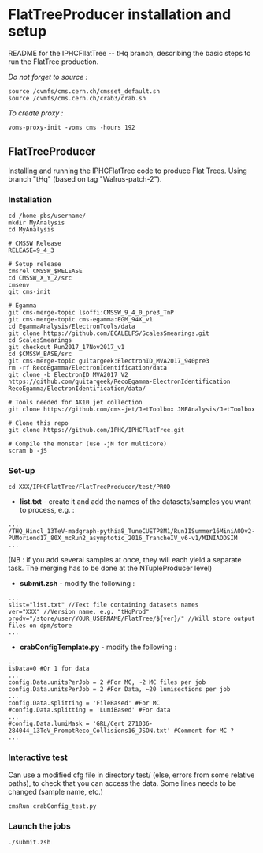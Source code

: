 # FlatTreeProducer installation and setup

README for the IPHCFllatTree -- tHq branch, describing the basic steps to run the FlatTree production.

*Do not forget to source :*
```
source /cvmfs/cms.cern.ch/cmsset_default.sh
source /cvmfs/cms.cern.ch/crab3/crab.sh
```

*To create proxy :*
```
voms-proxy-init -voms cms -hours 192
```

## FlatTreeProducer

Installing and running the IPHCFlatTree code to produce Flat Trees. Using branch "tHq" (based on tag "Walrus-patch-2").

### Installation

```
cd /home-pbs/username/
mkdir MyAnalysis
cd MyAnalysis

# CMSSW Release
RELEASE=9_4_3

# Setup release
cmsrel CMSSW_$RELEASE
cd CMSSW_X_Y_Z/src
cmsenv
git cms-init

# Egamma
git cms-merge-topic lsoffi:CMSSW_9_4_0_pre3_TnP
git cms-merge-topic cms-egamma:EGM_94X_v1
cd EgammaAnalysis/ElectronTools/data
git clone https://github.com/ECALELFS/ScalesSmearings.git
cd ScalesSmearings
git checkout Run2017_17Nov2017_v1
cd $CMSSW_BASE/src
git cms-merge-topic guitargeek:ElectronID_MVA2017_940pre3
rm -rf RecoEgamma/ElectronIdentification/data
git clone -b ElectronID_MVA2017_V2 https://github.com/guitargeek/RecoEgamma-ElectronIdentification RecoEgamma/ElectronIdentification/data/

# Tools needed for AK10 jet collection
git clone https://github.com/cms-jet/JetToolbox JMEAnalysis/JetToolbox 

# Clone this repo
git clone https://github.com/IPHC/IPHCFlatTree.git

# Compile the monster (use -jN for multicore)
scram b -j5
```


### Set-up


```
cd XXX/IPHCFlatTree/FlatTreeProducer/test/PROD
```
* **list.txt** - create it and add the names of the datasets/samples you want to process, e.g. : 
```
...
/THQ_Hincl_13TeV-madgraph-pythia8_TuneCUETP8M1/RunIISummer16MiniAODv2-PUMoriond17_80X_mcRun2_asymptotic_2016_TrancheIV_v6-v1/MINIAODSIM
...
```
(NB : if you add several samples at once, they will each yield a separate task. The merging has to be done at the NTupleProducer level)


* **submit.zsh** - modify the following :
```
...
slist="list.txt" //Text file containing datasets names
ver="XXX" //Version name, e.g. "tHqProd"
prodv="/store/user/YOUR_USERNAME/FlatTree/${ver}/" //Will store output files on dpm/store
...
```

* **crabConfigTemplate.py** - modify the following :
```
...
isData=0 #Or 1 for data
...
config.Data.unitsPerJob = 2 #For MC, ~2 MC files per job
config.Data.unitsPerJob = 2 #For Data, ~20 lumisections per job
...
config.Data.splitting = 'FileBased' #For MC
#config.Data.splitting = 'LumiBased' #For data
...
#config.Data.lumiMask = 'GRL/Cert_271036-284044_13TeV_PromptReco_Collisions16_JSON.txt' #Comment for MC ?
...
```


### Interactive test

Can use a modified cfg file in directory test/ (else, errors from some relative paths), to check that you can access the data. Some lines needs to be changed (sample name, etc.)

```
cmsRun crabConfig_test.py
```


### Launch the jobs

```
./submit.zsh
```
